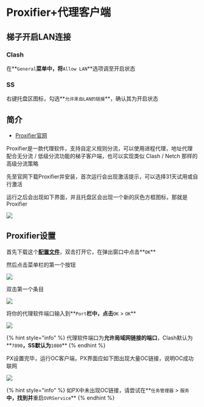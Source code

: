# Proxifier+代理客户端

## 梯子开启LAN连接

### Clash

在**`General`**菜单中，将**`Allow LAN`**选项调至开启状态

### SS

右键托盘区图标，勾选**`允许来自LAN的链接`**，确认其为开启状态

## 简介

* [Proxifier官网](https://www.proxifier.com/)

Proxifier是一款代理软件，支持自定义规则分流，可以使用进程代理，地址代理  
配合无分流 / 低级分流功能的梯子客户端，也可以实现类似 Clash / Netch 那样的高级分流策略

先至官网下载Proxifier并安装，首次运行会出现激活提示，可以选择31天试用或自行激活

运行之后会出现如下界面，并且托盘区会出现一个新的灰色方框图标，那就是Proxifier

![](https://cdn.jsdelivr.net/gh/EYW-015/Oculus-guide-China/proxifier/px1.png)

## Proxifier设置

首先下载这个[**配置文件**](https://cdn.jsdelivr.net/gh/eyw015/Oculus-guide-China/proxifier/OculusConfig.ppx)，双击打开它，在弹出窗口中点击**`OK`**

然后点击菜单栏的第一个按钮

![](https://cdn.jsdelivr.net/gh/EYW-015/Oculus-guide-China/proxifier/px2.png)

双击第一个条目

![](https://cdn.jsdelivr.net/gh/EYW-015/Oculus-guide-China/proxifier/px3.png)

将你的代理软件端口输入到**`Port`**栏中，点击**`OK` &gt; `OK`**

![](https://cdn.jsdelivr.net/gh/EYW-015/Oculus-guide-China/proxifier/px4.png)

{% hint style="info" %}
代理软件端口为**允许局域网链接的端口**，Clash默认为**`7890`**，SS默认为**`1080`**
{% endhint %}

PX设置完毕，运行OC客户端，PX界面应如下图出现大量OC链接，说明OC成功联网

![](https://cdn.jsdelivr.net/gh/EYW-015/Oculus-guide-China/proxifier/px5.png)

{% hint style="info" %}
如PX中未出现OC链接，请尝试在**`任务管理器` &gt; `服务`**中，找到并**重启`OVRService`**
{% endhint %}

